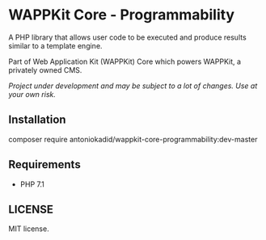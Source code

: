# WAPPKit Core - Programmability
A PHP library that allows user code to be executed and produce results similar to a template engine.

Part of Web Application Kit (WAPPKit) Core which powers WAPPKit, a privately owned CMS.

*Project under development and may be subject to a lot of changes. Use at your own risk.*

## Installation

composer require antoniokadid/wappkit-core-programmability:dev-master

## Requirements
* PHP 7.1

## LICENSE

MIT license.